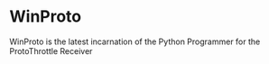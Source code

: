 # WinProto
WinProto is the latest incarnation of the Python Programmer for the ProtoThrottle Receiver
